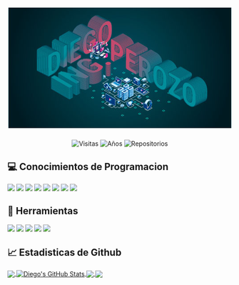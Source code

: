<h1 align="center">
    <img src="https://raw.githubusercontent.com/DiegoPerozo/DiegoPerozo/master/img/DiegoIng.jpg" alt="Diego Perozo"/>  
</h1>

<div align="center">

<img src="https://badges.pufler.dev/visits/DiegoPerozo/DiegoPerozo" alt="Visitas"/>
<img src="https://badges.pufler.dev/years/DiegoPerozo" alt="Años"/>
<img src="https://badges.pufler.dev/repos/DiegoPerozo" alt="Repositorios"/>

</div>

## 💻 Conocimientos de Programacion
![](https://img.shields.io/badge/Code-C++-informational?style=flat&logo=c&logoColor=white&color=2bbc8a)
![](https://img.shields.io/badge/Code-Java-informational?style=flat&logo=java&logoColor=white&color=2bbc8a)
![](https://img.shields.io/badge/Code-JavaScript-informational?style=flat&logo=javascript&logoColor=white&color=2bbc8a)
![](https://img.shields.io/badge/Code-Ruby-informational?style=flat&logo=ruby&logoColor=white&color=2bbc8a)
![](https://img.shields.io/badge/Code-Python-informational?style=flat&logo=python&logoColor=white&color=2bbc8a)
![](https://img.shields.io/badge/Code-C#-informational?style=flat&logo=c%20sharp&logoColor=white&color=2bbc8a)
![](https://img.shields.io/badge/Markup-HTML-informational?style=flat&logo=html5&logoColor=white&color=2bbc8a)
![](https://img.shields.io/badge/Style-CSS-informational?style=flat&logo=css3&logoColor=white&color=2bbc8a)

## 🔧 Herramientas
![](https://img.shields.io/badge/:-VS_Code-informational?style=flat&logo=visual%20studio%20code&logoColor=white&color=blueviolet)
![](https://img.shields.io/badge/:-XAMPP-informational?style=flat&logo=xampp&logoColor=white&color=blueviolet)
![](https://img.shields.io/badge/:-Eclipse-informational?style=flat&logo=eclipse%20ide&logoColor=white&color=blueviolet)
![](https://img.shields.io/badge/:-Photoshop-informational?style=flat&logo=adobe%20photoshop&logoColor=white&color=blueviolet)
![](https://img.shields.io/badge/:-Illustrator-informational?style=flat&logo=adobe%20illustrator&logoColor=white&color=blueviolet)

## &#x1f4c8; Estadisticas de Github

<a href="https://github.com/DiegoPerozo/DiegoPerozo">
  <img align="center" src="https://github-readme-stats.vercel.app/api/top-langs/?username=DiegoPerozo&hide=html,css&title_color=ffffff&text_color=c9cacc&icon_color=2bbc8a&bg_color=1d1f21" />
</a>
<a href="https://github.com/DiegoPerozo/DiegoPerozo">
  <img align="center" src="https://github-readme-stats.vercel.app/api?username=DiegoPerozo&show_icons=true&line_height=27&count_private=true&title_color=ffffff&text_color=c9cacc&icon_color=2bbc8a&bg_color=1d1f21" alt="Diego's GitHub Stats" />
</a>

<a href="https://github.com/DiegoPerozo/python-project-blueprint">
  <img align="center" src="https://github-readme-stats.vercel.app/api/pin/?username=DiegoPerozo&repo=tele-book&title_color=ffffff&text_color=c9cacc&icon_color=2bbc8a&bg_color=1d1f21" />
</a>


<a href="https://github.com/DiegoPerozo/go-project-blueprint">
  <img align="center" src="https://github-readme-stats.vercel.app/api/pin/?username=DiegoPerozo&repo=newyear-postcard&title_color=ffffff&text_color=c9cacc&icon_color=2bbc8a&bg_color=1d1f21" />
</a>    